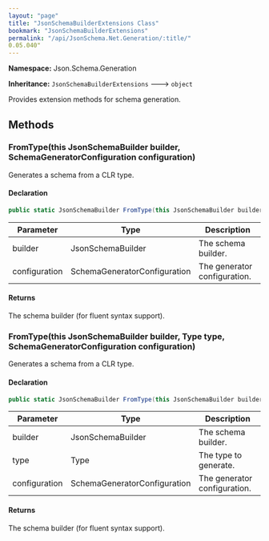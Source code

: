 ```yaml
---
layout: "page"
title: "JsonSchemaBuilderExtensions Class"
bookmark: "JsonSchemaBuilderExtensions"
permalink: "/api/JsonSchema.Net.Generation/:title/"
0.05.040"
---
```

**Namespace:** Json.Schema.Generation

**Inheritance:**
`JsonSchemaBuilderExtensions`
 🡒 
`object`

Provides extension methods for schema generation.

## Methods

### FromType(this JsonSchemaBuilder builder, SchemaGeneratorConfiguration configuration)

Generates a schema from a CLR type.

#### Declaration

```c#
public static JsonSchemaBuilder FromType(this JsonSchemaBuilder builder, SchemaGeneratorConfiguration configuration)
```

| Parameter | Type | Description |
|---|---|---|
| builder | JsonSchemaBuilder | The schema builder. |
| configuration | SchemaGeneratorConfiguration | The generator configuration. |


#### Returns

The schema builder (for fluent syntax support).

### FromType(this JsonSchemaBuilder builder, Type type, SchemaGeneratorConfiguration configuration)

Generates a schema from a CLR type.

#### Declaration

```c#
public static JsonSchemaBuilder FromType(this JsonSchemaBuilder builder, Type type, SchemaGeneratorConfiguration configuration)
```

| Parameter | Type | Description |
|---|---|---|
| builder | JsonSchemaBuilder | The schema builder. |
| type | Type | The type to generate. |
| configuration | SchemaGeneratorConfiguration | The generator configuration. |


#### Returns

The schema builder (for fluent syntax support).

